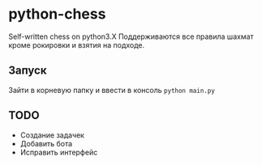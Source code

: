 # python-chess
Self-written chess on python3.X
Поддерживаются все правила шахмат кроме рокировки и взятия на подходе.
## Запуск
Зайти в корневую папку и ввести в консоль `python main.py`
## TODO
 * Создание задачек
 * Добавить бота
 * Исправить интерфейс
